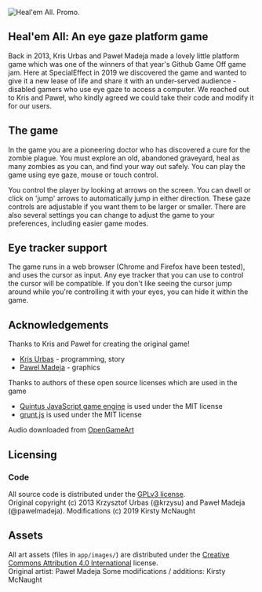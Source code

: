 ![Heal'em All. Promo.](https://dl.dropboxusercontent.com/u/8751332/promo.png)


## Heal'em All: An eye gaze platform game

Back in 2013, Kris Urbas and Paweł Madeja made a lovely little platform game which was one of the winners of that year's Github Game Off game jam. Here at SpecialEffect in 2019 we discovered the game and wanted to give it a new lease of life and share it with an under-served audience - disabled gamers who use eye gaze to access a computer. We reached out to Kris and Paweł, who kindly agreed we could take their code and modify it for our users.

## The game

In the game you are a pioneering doctor who has discovered a cure for the zombie plague. You must explore an old, abandoned graveyard, heal as many zombies as you can, and find your way out safely. You can play the game using eye gaze, mouse or touch control. 

You control the player by looking at arrows on the screen. You can dwell or click on 'jump' arrows to automatically jump in either direction. These gaze controls are adjustable if you want them to be larger or smaller. There are also several settings you can change to adjust the game to your preferences, including easier game modes.

## Eye tracker support

The game runs in a web browser (Chrome and Firefox have been tested), and uses the cursor as input. Any eye tracker that you can use to control the cursor will be compatible. If you don't like seeing the cursor jump around while you're controlling it with your eyes, you can hide it within the game. 

## Acknowledgements 

Thanks to Kris and Paweł for creating the original game!
-   [Kris Urbas](https://twitter.com/krzysu) - programming, story
-   [Pawel Madeja](https://twitter.com/pawelmadeja) - graphics

Thanks to authors of these open source licenses which are used in the game
-   [Quintus JavaScript game engine](http://html5quintus.com/) is used under the MIT license
-   [grunt.js](http://gruntjs.com/) is used under the MIT license

Audio downloaded from [OpenGameArt](http://opengameart.org/)

## Licensing

### Code

All source code is distributed under the [GPLv3 license](LICENSE).  
Original copyright (c) 2013 Krzysztof Urbas (@krzysu) and Paweł Madeja (@pawelmadeja). 
Modifications (c) 2019 Kirsty McNaught 

## Assets

All art assets (files in ``app/images/``) are distributed under the [Creative Commons Attribution 4.0 International](http://creativecommons.org/licenses/by/4.0/) license.  
Original artist: Paweł Madeja
Some modifications / additions: Kirsty McNaught


